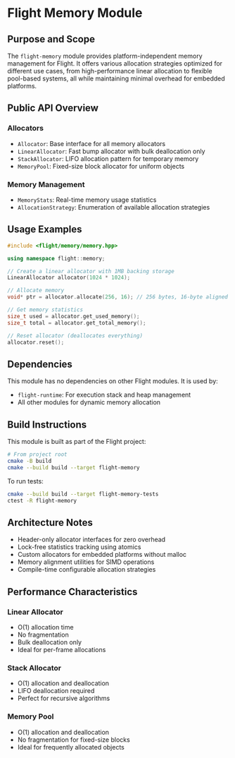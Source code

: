 # Flight Memory Module

## Purpose and Scope

The `flight-memory` module provides platform-independent memory management for Flight. It offers various allocation strategies optimized for different use cases, from high-performance linear allocation to flexible pool-based systems, all while maintaining minimal overhead for embedded platforms.

## Public API Overview

### Allocators
- `Allocator`: Base interface for all memory allocators
- `LinearAllocator`: Fast bump allocator with bulk deallocation only
- `StackAllocator`: LIFO allocation pattern for temporary memory
- `MemoryPool`: Fixed-size block allocator for uniform objects

### Memory Management
- `MemoryStats`: Real-time memory usage statistics
- `AllocationStrategy`: Enumeration of available allocation strategies

## Usage Examples

```cpp
#include <flight/memory/memory.hpp>

using namespace flight::memory;

// Create a linear allocator with 1MB backing storage
LinearAllocator allocator(1024 * 1024);

// Allocate memory
void* ptr = allocator.allocate(256, 16); // 256 bytes, 16-byte aligned

// Get memory statistics
size_t used = allocator.get_used_memory();
size_t total = allocator.get_total_memory();

// Reset allocator (deallocates everything)
allocator.reset();
```

## Dependencies

This module has no dependencies on other Flight modules. It is used by:
- `flight-runtime`: For execution stack and heap management
- All other modules for dynamic memory allocation

## Build Instructions

This module is built as part of the Flight project:

```bash
# From project root
cmake -B build
cmake --build build --target flight-memory
```

To run tests:
```bash
cmake --build build --target flight-memory-tests
ctest -R flight-memory
```

## Architecture Notes

- Header-only allocator interfaces for zero overhead
- Lock-free statistics tracking using atomics
- Custom allocators for embedded platforms without malloc
- Memory alignment utilities for SIMD operations
- Compile-time configurable allocation strategies

## Performance Characteristics

### Linear Allocator
- O(1) allocation time
- No fragmentation
- Bulk deallocation only
- Ideal for per-frame allocations

### Stack Allocator
- O(1) allocation and deallocation
- LIFO deallocation required
- Perfect for recursive algorithms

### Memory Pool
- O(1) allocation and deallocation
- No fragmentation for fixed-size blocks
- Ideal for frequently allocated objects
